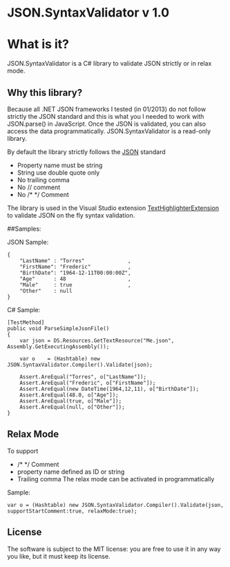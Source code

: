 ﻿JSON.SyntaxValidator v 1.0
==========================

# What is it?

JSON.SyntaxValidator is a C# library to validate JSON strictly or in relax mode.

## Why this library? 
Because all .NET JSON frameworks I tested (in 01/2013) do not follow strictly the 
JSON standard and this is what you I needed to work with JSON.parse() in JavaScript.
Once the JSON is validated, you can also access the data programmatically.
JSON.SyntaxValidator is a read-only library.

By default the library strictly follows the [JSON](http://www.json.org) standard
- Property name must be string
- String use double quote only
- No trailing comma
- No // comment
- No /* */ Comment

The library is used in the Visual Studio extension [TextHighlighterExtension](http://visualstudiogallery.msdn.microsoft.com/6706b602-6f10-4fd1-8e14-75840f855569)
to validate JSON on the fly syntax validation.

##Samples:

JSON Sample:

    {
	    "LastName" : "Torres"			   ,
	    "FirstName": "Frederic"			   ,
	    "BirthDate": "1964-12-11T00:00:00Z",
	    "Age"	   : 48					   ,
	    "Male"	   : true				   ,
	    "Other"	   : null
    }

C# Sample:

    [TestMethod]
    public void ParseSimpleJsonFile()
    {
        var json = DS.Resources.GetTextResource("Me.json", Assembly.GetExecutingAssembly());

        var o    = (Hashtable) new JSON.SyntaxValidator.Compiler().Validate(json);

        Assert.AreEqual("Torres", o["LastName"]);
        Assert.AreEqual("Frederic", o["FirstName"]);
        Assert.AreEqual(new DateTime(1964,12,11), o["BirthDate"]);
        Assert.AreEqual(48.0, o["Age"]);
        Assert.AreEqual(true, o["Male"]);
        Assert.AreEqual(null, o["Other"]);
    }


## Relax Mode

To support
- /* */ Comment
- property name defined as ID or string
- Trailing comma
The relax mode can be activated in programmatically

Sample:

    var o = (Hashtable) new JSON.SyntaxValidator.Compiler().Validate(json, supportStartComment:true, relaxMode:true);


## License

The software is subject to the MIT license: you are free to use it in any way you like, but it must keep its license.